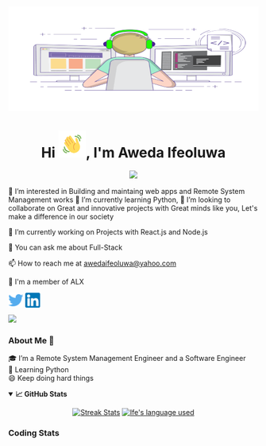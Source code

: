 <img align="center" alt="Coding" width="600" height="210" src="https://github.com/ifelove/ifelove/blob/main/ife_code.gif">

<h1 align="center">Hi <img src="https://github.com/ifelove/ifelove/blob/main/Wave.gif" height="55px" width="55px">, I'm Aweda Ifeoluwa</h1>

<!-- Updating my readme for GitHub-->


<p align="center">
<!--   <a href="https://github.com/DenverCoder1/readme-typing-svg"> -->
    <img src="https://readme-typing-svg.herokuapp.com?color=E22FE4&width=380&height=45&lines=Solving+Problems+in+a+Creative+ways;Doing+Hard+Things!!;&center=true"></a>


</p>



👀 I’m interested in Building and maintaing web apps and Remote System Management works
🌱 I’m currently learning Python,
💞️ I’m looking to collaborate on Great and innovative projects with Great minds like you, Let's make a difference in our society

🔭 I’m currently working on Projects with React.js and Node.js

💬 You can ask me about Full-Stack

📫 How to reach me at awedaifeoluwa@yahoo.com

🔭 I'm a member of ALX

<p align="left">
<a href="https://twitter.com/lovethSir" target="blank"><img align="center" src="https://github.com/ifelove/ifelove/blob/main/social_icons/twitter.png" title = "Twitter" alt="" height="30" /></a>
<a href="https://www.linkedin.com/in/aweda-ifeoluwa-b91b9976/" target="blank"><img align="center" src="https://github.com/ifelove/ifelove/blob/main/social_icons/linkedin.png" alt="" title = "Linkedin" height="30" /></a>
</p>

![](https://visitor-badge.glitch.me/badge?page_id=ifelove.ifelove&left_color=green&right_color=red)
<br />

<!--For adding Gif
<p><img align="right" alt="GIF" src="https://github.com/mitul3737/mitul3737/blob/main/github%20readme.gif" width="500" height="350" /></p>-->

### About Me 🚀

🎓 I’m a Remote System Management Engineer and a Software Engineer </br>
🌱 Learning Python</br>
😄 Keep doing hard things </br>

<details open="">
  <summary><b>📈 GitHub Stats</b></summary>
  <p align="center">
    <a href="https://github.com/ifelove/ifelove"><img alt="Streak Stats" src="https://github-readme-streak-stats.herokuapp.com/?user=ifelove&theme=highcontrast"/></a>
    <a href="https://github.com/mitul3737/mitul3737"><img alt="Ife's language used" src="https://github-readme-stats.vercel.app/api/top-langs/?username=ifelove&layout=compact&langs_count=8&theme=gruvbox" width=40%/></a>
  
</details>

 <!--Adding private contributions count to total commits count
![Anurag's GitHub stats](https://github-readme-stats.vercel.app/api?username=mitul3737&count_private=true)-->
<!--
![Anurag's GitHub stats](https://github-readme-stats.vercel.app/api?username=anuraghazra&hide=contribs,prs)-->
<!--Showing icons
![Anurag's GitHub stats](https://github-readme-stats.vercel.app/api?username=anuraghazra&show_icons=true)-->
<!--theme colour change
![Anurag's GitHub stats](https://github-readme-stats.vercel.app/api?username=mitul3737&show_icons=true&theme=merko/dark/ radical/ merko/ gruvbox/ tokyonight/ onedark/ cobalt/ synthwave/highcontrast/ dracula)-->

### Coding Stats

<!--..-->
